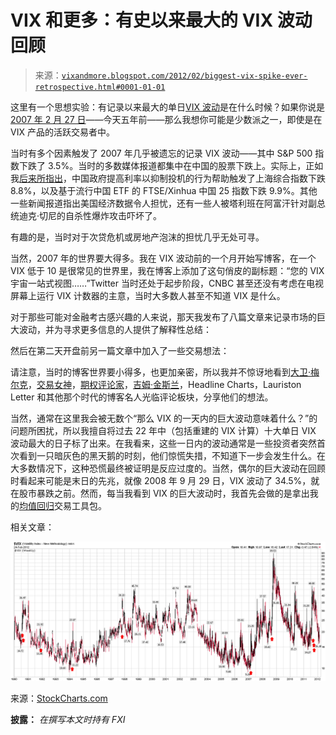<!--yml

分类：未分类

日期：2024-05-18 16:38:04

-->

# VIX 和更多：有史以来最大的 VIX 波动回顾

> 来源：[`vixandmore.blogspot.com/2012/02/biggest-vix-spike-ever-retrospective.html#0001-01-01`](http://vixandmore.blogspot.com/2012/02/biggest-vix-spike-ever-retrospective.html#0001-01-01)

这里有一个思想实验：有记录以来最大的单日[VIX 波动](http://vixandmore.blogspot.com/search/label/VIX%20spikes)是在什么时候？如果你说是[2007 年 2 月 27 日](http://vixandmore.blogspot.com/search/label/February%2027)——今天五年前——那么我想你可能是少数派之一，即使是在 VIX 产品的活跃交易者中。

当时有多个因素触发了 2007 年几乎被遗忘的记录 VIX 波动——其中 S&P 500 指数下跌了 3.5%。当时的多数媒体报道都集中在中国的股票下跌上。实际上，正如我[后来所指出](http://vixandmore.blogspot.com/2009/02/volatility-storm-at-two-years-and.html)，中国政府提高利率以抑制投机的行为帮助触发了上海综合指数下跌 8.8%，以及基于流行中国 ETF 的 FTSE/Xinhua 中国 25 指数下跌 9.9%。其他一些新闻报道指出美国经济数据令人担忧，还有一些人被塔利班在阿富汗针对副总统迪克·切尼的自杀性爆炸攻击吓坏了。

有趣的是，当时对于次贷危机或房地产泡沫的担忧几乎无处可寻。

当然，2007 年的世界要大得多。我在 VIX 波动前的一个月开始写博客，在一个 VIX 低于 10 是很常见的世界里，我在博客上添加了这句俏皮的副标题：“您的 VIX 宇宙一站式视图……”Twitter 当时还处于起步阶段，CNBC 甚至还没有考虑在电视屏幕上运行 VIX 计数器的主意，当时大多数人甚至不知道 VIX 是什么。

对于那些可能对金融考古感兴趣的人来说，那天我发布了八篇文章来记录市场的巨大波动，并为寻求更多信息的人提供了解释性总结：

然后在第二天开盘前另一篇文章中加入了一些交易想法：

请注意，当时的博客世界要小得多，也更加亲密，所以我并不惊讶地看到[大卫·梅尔克](http://alephblog.com/)，[交易女神](http://www.tradinggoddess.com/)，[期权评论家](http://www.optionpundit.net/)，[吉姆·金斯兰](http://buttonwood1792.blogspot.com/)，Headline Charts，Lauriston Letter 和其他那个时代的博客名人光临评论板块，分享他们的想法。

当然，通常在这里我会被无数个“那么 VIX 的一天内的巨大波动意味着什么？”的问题所困扰，所以我擅自将过去 22 年中（包括重建的 VIX 计算）十大单日 VIX 波动最大的日子标了出来。在我看来，这些一日内的波动通常是一些投资者突然首次看到一只暗灰色的黑天鹅的时刻，他们惊慌失措，不知道下一步会发生什么。在大多数情况下，这种恐慌最终被证明是反应过度的。当然，偶尔的巨大波动在回顾时看起来可能是末日的先兆，就像 2008 年 9 月 29 日，VIX 波动了 34.5%，就在股市暴跌之前。然而，每当我看到 VIX 的巨大波动时，我首先会做的是拿出我的[均值回归](http://vixandmore.blogspot.com/search/label/mean%20reversion)交易工具包。

相关文章：

![8c7d3b9ec07db6eeea6ea818b0ed66fe.png](img/8c7d3b9ec07db6eeea6ea818b0ed66fe.png)

来源：[StockCharts.com](https://example.org)

**披露：** *在撰写本文时持有 FXI*
